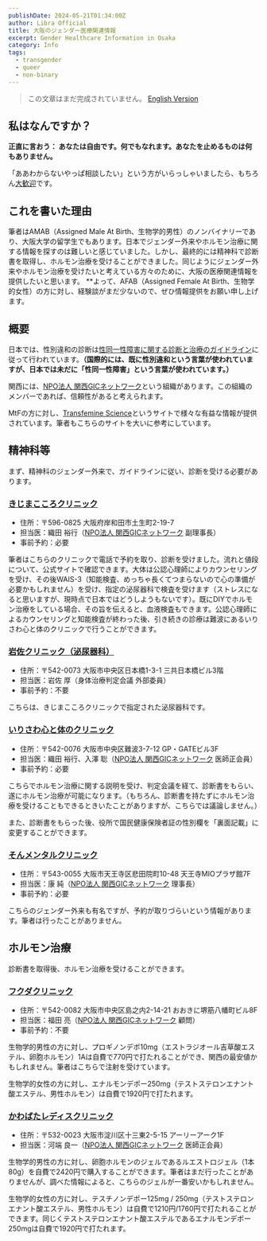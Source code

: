 ```yaml
---
publishDate: 2024-05-21T01:34:00Z
author: Libra Official
title: 大阪のジェンダー医療関連情報
excerpt: Gender Healthcare Information in Osaka
category: Info
tags:
  - transgender
  - queer
  - non-binary
---
```


> この文章はまだ完成されていません。
> [English Version](https://osakalibra.github.io/osaka-gender-healthcare-en/)

## 私はなんですか？

**正直に言おう： あなたは自由です。何でもなれます。あなたを止めるものは何もありません。**

「ああわからないやっぱ相談したい」という方がいらっしゃいましたら、もちろん[大歓迎](https://osakalibra.github.io/contact/)です。

## これを書いた理由

筆者はAMAB（Assigned Male At Birth、生物学的男性）のノンバイナリーであり、大阪大学の留学生でもあります。日本でジェンダー外来やホルモン治療に関する情報を探すのは難しいと感じていました。しかし、最終的には精神科で診断書を取得し、ホルモン治療を受けることができました。同じようにジェンダー外来やホルモン治療を受けたいと考えている方々のために、大阪の医療関連情報を提供したいと思います。
**よって、AFAB（Assigned Female At Birth、生物学的女性）の方に対し、経験談がまだ少ないので、ぜひ情報提供をお願い申し上げます。

## 概要

日本では、性別違和の診断は[性同一性障害に関する診断と治療のガイドライン](https://www.jspn.or.jp/modules/advocacy/index.php?content_id=23)に従って行われています。**（国際的には、既に性別違和という言葉が使われていますが、日本では未だに「性同一性障害」という言葉が使われています。）**

関西には、[NPO法人 関西GICネットワーク](https://www.kgn.or.jp/index.html)という組織があります。この組織のメンバーであれば、信頼性があると考えられます。

MtFの方に対し、[Transfemine Science](https://transfemscience.org/)というサイトで様々な有益な情報が提供されています。筆者もこちらのサイトを大いに参考にしています。

## 精神科等

まず、精神科のジェンダー外来で、ガイドラインに従い、診断を受ける必要があります。

### [きじまこころクリニック](http://www.kijima.or.jp/cocoro/shinryo/gender/)

- 住所：〒596-0825 大阪府岸和田市土生町2-19-7
- 担当医：織田 裕行（[NPO法人 関西GICネットワーク](https://www.kgn.or.jp/officer.html) 副理事長）
- 事前予約：必要

筆者はこちらのクリニックで電話で予約を取り、診断を受けました。流れと値段について、公式サイトで確認できます。大体は公認心理師によりカウンセリングを受け、その後WAIS-3（知能検査、めっちゃ長くてつまらないので心の準備が必要かもしれません）を受け、指定の泌尿器科で検査を受けます（ストレスになると思いますが、現時点で日本ではどうしようもないです）。既にDIYでホルモン治療をしている場合、その旨を伝えると、血液検査もできます。公認心理師によるカウンセリングと知能検査が終わった後、引き続きの診療は難波にあるいりさわ心と体のクリニックで行うことができます。

### [岩佐クリニック（泌尿器科）](https://www.iwasa-cl.net/)

- 住所：〒542-0073 大阪市中央区日本橋1-3-1 三共日本橋ビル3階
- 担当医：岩佐 厚（身体治療判定会議 外部委員）
- 事前予約：不要

こちらは、きじまこころクリニックで指定された泌尿器科です。

### [いりさわ心と体のクリニック](https://www.irisawa-cl.jp/gender/)

- 住所：〒542-0076 大阪市中央区難波3-7-12 GP・GATEビル3F
- 担当医：織田 裕行、入澤 聡（[NPO法人 関西GICネットワーク](https://www.kgn.or.jp/member1.html) 医師正会員）
- 事前予約：必要

こちらでホルモン治療に関する説明を受け、判定会議を経て、診断書をもらい、遂にホルモン治療が可能になります。（もちろん、診断書を持たずにホルモン治療を受けることもできるときいたことがありますが、こちらでは議論しません。）

また、診断書をもらった後、役所で国民健康保険者証の性別欄を「裏面記載」に変更することができます。

### [そんメンタルクリニック](https://son-mentalclinic.jp/index.html)

- 住所：〒543-0055 大阪市天王寺区悲田院町10-48 天王寺MIOプラザ館7F
- 担当医：康 純（[NPO法人 関西GICネットワーク](https://www.kgn.or.jp/officer.html) 理事長）
- 事前予約：必要

こちらのジェンダー外来も有名ですが、予約が取りづらいという情報があります。筆者は行ったことがありません。

## ホルモン治療

診断書を取得後、ホルモン治療を受けることができます。

### [フクダクリニック](http://www.fukucli-5505.com/original4.html)

- 住所：〒542-0082 大阪市中央区島之内2-14-21 おおきに堺筋八幡町ビル8F
- 担当医：福田 亮（[NPO法人 関西GICネットワーク](https://www.kgn.or.jp/officer.html) 顧問）
- 事前予約：不要

生物学的男性の方に対し、プロギノンデポ10mg（エストラジオール吉草酸エステル、卵胞ホルモン）1Aは自費で770円で打たれることができ、関西の最安値かもしれません。筆者はこちらで注射を受けています。

生物学的女性の方に対し、エナルモンデポー250mg（テストステロンエナント酸エステル、男性ホルモン）は自費で1920円で打たれます。

### [かわばたレディスクリニック](http://www4.plala.or.jp/kwbtlc/gender.html)

- 住所：〒532-0023 大阪市淀川区十三東2-5-15 アーリーアーク1F
- 担当医：河端 良一（[NPO法人 関西GICネットワーク](https://www.kgn.or.jp/member1.html) 医師正会員）

生物学的男性の方に対し、卵胞ホルモンのジェルであるルエストロジェル（1本80g）を自費で2420円で購入することができます。筆者はまだ行ったことがありませんが、調べた情報によると、こちらのジェルが一番安いかもしれません。

生物学的女性の方に対し、テスチノンデポー125mg / 250mg（テストステロンエナント酸エステル、男性ホルモン）は自費で1210円/1760円で打たれることができます。同じくテストステロンエナント酸エステルであるエナルモンデポー250mgは自費で1920円で打たれます。